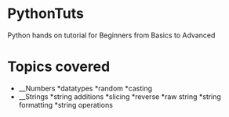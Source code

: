 # PythonTuts
Python hands on tutorial for Beginners from Basics to Advanced

# Topics covered
* __Numbers
    *datatypes
    *random
    *casting
* __Strings
    *string additions
    *slicing
    *reverse
    *raw string
    *string formatting
    *string operations
